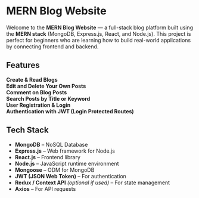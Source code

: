 # MERN Blog Website

Welcome to the **MERN Blog Website** — a full-stack blog platform built using the **MERN stack** (MongoDB, Express.js, React, and Node.js). This project is perfect for beginners who are learning how to build real-world applications by connecting frontend and backend.

##  Features
 
 **Create & Read Blogs**  
 **Edit and Delete Your Own Posts**  
 **Comment on Blog Posts**  
 **Search Posts by Title or Keyword**  
 **User Registration & Login**  
 **Authentication with JWT (Login Protected Routes)**

##  Tech Stack

- **MongoDB** – NoSQL Database  
- **Express.js** – Web framework for Node.js  
- **React.js** – Frontend library  
- **Node.js** – JavaScript runtime environment  
- **Mongoose** – ODM for MongoDB  
- **JWT (JSON Web Token)** – For authentication  
- **Redux / Context API** *(optional if used)* – For state management  
- **Axios** – For API requests  

